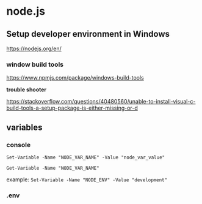 # node.js

## Setup developer environment in Windows

https://nodejs.org/en/

### window build tools

https://www.npmjs.com/package/windows-build-tools

__trouble shooter__

https://stackoverflow.com/questions/40480560/unable-to-install-visual-c-build-tools-a-setup-package-is-either-missing-or-d

## variables

### console

`Set-Variable -Name "NODE_VAR_NAME" -Value "node_var_value"`

`Get-Variable -Name "NODE_VAR_NAME"`

example: `Set-Variable -Name "NODE_ENV" -Value "development"`

### .env
